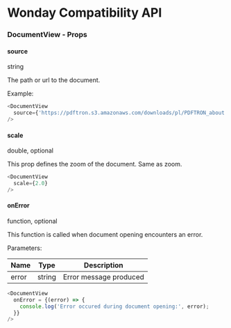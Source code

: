 # Wonday Compatibility API

### DocumentView - Props

#### source
string

The path or url to the document.

Example:

```js
<DocumentView
  source={'https://pdftron.s3.amazonaws.com/downloads/pl/PDFTRON_about.pdf'}
/>
```

#### scale
double, optional

This prop defines the zoom of the document.
Same as zoom.

```js
<DocumentView
  scale={2.0}
/>
```

#### onError
function, optional

This function is called when document opening encounters an error.

Parameters:

Name | Type | Description
--- | --- | ---
error | string | Error message produced

```js
<DocumentView
  onError = {(error) => { 
    console.log('Error occured during document opening:', error); 
  }}
/>
```
